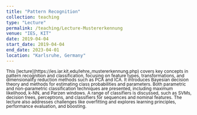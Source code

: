 ```yaml
---
title: "Pattern Recognition"
collection: teaching
type: "Lecture"
permalink: /teaching/Lecture-Mustererkennung
venue: "IES, KIT"
date: 2019-04-04
start_date: 2019-04-04
end_date: 2023-04-01
location: "Karlsruhe, Germany"
---
```


<span style="font-size: 0.85em; line-height: 1.0;">
This [lecture](https://ies.iar.kit.edu/lehre_mustererkennung.php) covers key concepts in pattern recognition and classification, focusing on feature types, transformations, and dimensionality reduction methods such as PCA and ICA. It introduces Bayesian decision theory and methods for estimating class probabilities and parameters. Both parametric and non-parametric classification techniques are presented, including maximum likelihood, k-NN, and Parzen windows. A range of classifiers is discussed, such as SVMs, decision trees, perceptrons, and classifiers for sequences and nominal features. The lecture also addresses challenges like overfitting and explores learning principles, performance evaluation, and boosting.
</span>